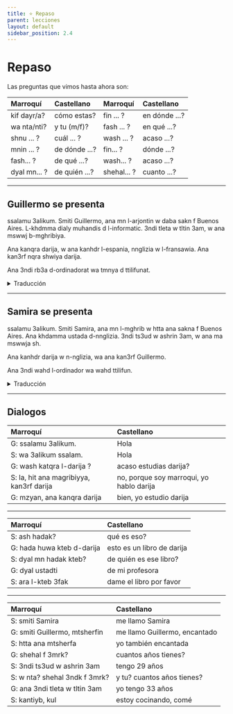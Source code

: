 ```yaml
---
title: ⭐ Repaso
parent: lecciones
layout: default
sidebar_position: 2.4
---
```


# Repaso

Las preguntas que vimos hasta ahora son:

| Marroquí     | Castellano    | Marroquí    | Castellano    |
|:-------------|:--------------|:------------|:--------------|
| kif dayr/a?  | cómo estas?   | fin ... ?   | en dónde ...? |
| wa nta/nti?  | y tu (m/f)?   | fash ... ?  | en qué ...?   |
| shnu ... ?   | cuál ... ?    | wash ... ?  | acaso ...?    |
| mnin ... ?   | de dónde ...? | fin... ?    | dónde ...?    |
| fash... ?    | de qué ...?   | wash... ?   | acaso ...?    |
| dyal mn... ? | de quién ...? | shehal... ? | cuanto ...?   |

---

## Guillermo se presenta
ssalamu 3alikum. Smiti Guillermo, ana mn l-arjontin w daba sakn f Buenos Aires. L-khdmma dialy muhandis d l-informatic. 3ndi tleta w tltin 3am, w ana mswwj b-mghribiya.

Ana kanqra darija, w ana kanhdr l-espania, nnglizia w l-fransawia. Ana kan3rf nqra shwiya darija.

Ana 3ndi rb3a d-ordinadorat wa tmnya d ttilifunat.

<details>
<summary>Traducción</summary>
La paz sea contigo (hola). Mi nombre es Guillermo, soy de Argentina y ahora vivo en Buenos Aires. Mi trabajo es ingeniero informático. Tengo 33 años y estoy casado con una marroquí.

Estudio darija y hablo español, inglés y francés. Se escribir un poco de darija.

Tengo 4 computadoras y 8 teléfonos.

</details>

---

## Samira se presenta
ssalamu 3alikum. Smiti Samira, ana mn l-mghrib w htta ana sakna f Buenos Aires. Ana khdamma ustada d-nnglizia. 3ndi ts3ud w ashrin 3am, w ana ma mswwja sh.

Ana kanhdr darija w n-nglizia, wa ana kan3rf Guillermo.

Ana 3ndi wahd l-ordinador wa wahd ttilifun.

<details>
<summary>Traducción</summary>

La paz sea contigo (hola). Mi nombre es Samira, soy de Marruecos y también vivo en Buenos Aires. Trabajo como profesora de inglés. Tengo 29 años y no estoy casada.

Hablo darija e inglés, y conozco a Guillermo.

Tengo una computadora y un teléfono.

</details>

---

## Dialogos

| Marroquí                                 | Castellano                               |
|:-----------------------------------------|:-----------------------------------------|
| G: ssalamu 3alikum.                      | Hola                                     |
| S: wa 3alikum ssalam.                    | Hola                                     |
| G: wash katqra l-darija ?                | acaso estudias darija?                   |
| S: la, hit ana magribiyya, kan3rf darija | no, porque soy marroqui, yo hablo darija |
| G: mzyan, ana kanqra darija              | bien, yo estudio darija                  |

<hr class="subsection" />

| Marroquí                   | Castellano                 |
|:---------------------------|:---------------------------|
| S: ash hadak?              | qué es eso?                |
| G: hada huwa kteb d-darija | esto es un libro de darija |
| S: dyal mn hadak kteb?     | de quién es ese libro?     |
| G: dyal ustadti            | de mi profesora            |
| S: ara l-kteb 3fak         | dame el libro por favor    |

<hr class="subsection" />

| Marroquí                      | Castellano                    |
|:------------------------------|:------------------------------|
| S: smiti Samira               | me llamo Samira               |
| G: smiti Guillermo, mtsherfin | me llamo Guillermo, encantado |
| S: htta ana mtsherfa          | yo también encantada          |
| G: shehal f 3mrk?             | cuantos años tienes?          |
| S: 3ndi ts3ud w ashrin 3am    | tengo 29 años                 |
| S: w nta? shehal 3ndk f 3mrk? | y tu? cuantos años tienes?    |
| G: ana 3ndi tleta w tltin 3am | yo tengo 33 años              |
| S: kantiyb, kul               | estoy cocinando, comé         |